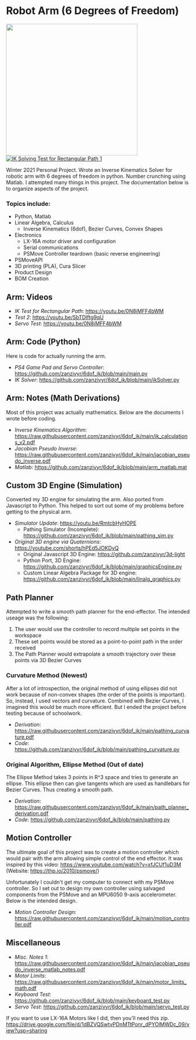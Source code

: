 # Robot Arm (6 Degrees of Freedom)

<img src="https://zanzivyr.github.io/home/images/demo/arm_crop.jpg" height="360"> [![IK Solving Test for Rectangular Path 1](https://img.youtube.com/vi/0N8iMFF4bWM/0.jpg)](https://youtu.be/0N8iMFF4bWM)

Winter 2021 Personal Project. Wrote an Inverse Kinematics Solver for robotic arm with 6 degrees of freedom in python. Number crunching using Matlab. I attempted many things in this project. The documentation below is to organize aspects of the project.

### Topics include:
- Python, Matlab
- Linear Algebra, Calculus
  - Inverse Kinematics (6dof), Bezier Curves, Convex Shapes
- Electronics
  - LX-16A motor driver and configuration
  - Serial communications
  - PSMove Controller teardown (basic reverse engineering)
- PSMoveAPI
- 3D printing (PLA), Cura Slicer
- Product Design
- BOM Creation

## Arm: Videos
 - _IK Test for Rectangular Path_: https://youtu.be/0N8iMFF4bWM
 - _Test 2_: https://youtu.be/SbTDIftg9qU
 - _Servo Test_: https://youtu.be/0N8iMFF4bWM

## Arm: Code (Python)
Here is code for actually running the arm.
 - _PS4 Game Pad and Servo Controller_: https://github.com/zanzivyr/6dof_ik/blob/main/main.py
 - _IK Solver_: https://github.com/zanzivyr/6dof_ik/blob/main/ikSolver.py

## Arm: Notes (Math Derivations)
Most of this project was actually mathematics. Below are the documents I wrote before coding.
 - _Inverse Kinematics Algorithm_: https://raw.githubusercontent.com/zanzivyr/6dof_ik/main/ik_calculations_v2.pdf
 - _Jacobian Pseudo Inverse_: https://raw.githubusercontent.com/zanzivyr/6dof_ik/main/jacobian_pseudo_inverse.pdf
 - _Matlab_: https://github.com/zanzivyr/6dof_ik/blob/main/arm_matlab.mat

## Custom 3D Engine (Simulation)
Converted my 3D engine for simulating the arm. Also ported from Javascript to Python. This helped to sort out some of my problems before getting to the physical arm.
- _Simulator Update_: https://youtu.be/RmtcbHyHOPE
  - Pathing Simulator (Incomplete): https://github.com/zanzivyr/6dof_ik/blob/main/pathing_sim.py
- _Original 3D engine via Quaternions_: https://youtube.com/shorts/hPEd5JOKDyQ
  - Original Javascript 3D Engine: https://github.com/zanzivyr/3d-light
  - Python Port, 3D Engine: https://github.com/zanzivyr/6dof_ik/blob/main/graphicsEngine.py
  - Custom Linear Algebra Package for 3D engine: https://github.com/zanzivyr/6dof_ik/blob/main/linalg_graphics.py

## Path Planner
Attempted to write a smooth path planner for the end-effector. The intended useage was the following:
1) The user would use the controller to record multiple set points in the workspace
2) These set points would be stored as a point-to-point path in the order received
3) The Path Planner would extrapolate a smooth trajectory over these points via 3D Bezier Curves

### Curvature Method (Newest)
After a lot of introspection, the original method of using ellipses did not work because of non-convex shapes (the order of the points is important). So, instead, I used vectors and curvature. Combined with Bezier Curves, I imagined this would be much more efficient. But I ended the project before testing because of schoolwork.
- _Derivation_: https://raw.githubusercontent.com/zanzivyr/6dof_ik/main/pathing_curvature.pdf
- _Code_: https://github.com/zanzivyr/6dof_ik/blob/main/pathing_curvature.py

### Original Algorithm, Ellipse Method (Out of date)
The Ellipse Method takes 3 points in R^3 space and tries to generate an ellipse. This ellipse then can give tangents which are used as handlebars for Bezier Curves. Thus creating a smooth path.
- _Derivation_: https://raw.githubusercontent.com/zanzivyr/6dof_ik/main/path_planner_derivation.pdf
- _Code_: https://github.com/zanzivyr/6dof_ik/blob/main/pathing.py

## Motion Controller
The ultimate goal of this project was to create a motion controller which would pair with the arm allowing simple control of the end effector. It was inspired by this video: https://www.youtube.com/watch?v=xfJCUf1uD3M (Website: https://thp.io/2010/psmove/)

Unfortunately I couldn't get my computer to connect with my PSMove controller. So I set out to design my own controller using salvaged components from the PSMove and an MPU6050 9-axis accelerometer. Below is the intended design.
- _Motion Controller Design_: https://raw.githubusercontent.com/zanzivyr/6dof_ik/main/motion_controller.pdf

## Miscellaneous
- _Misc. Notes 1_: https://raw.githubusercontent.com/zanzivyr/6dof_ik/main/jacobian_pseudo_inverse_matlab_notes.pdf
- _Motor Limits_: https://raw.githubusercontent.com/zanzivyr/6dof_ik/main/motor_limits_math.pdf
- _Keyboard Test_: https://github.com/zanzivyr/6dof_ik/blob/main/keyboard_test.py
- _Servo Test_: https://github.com/zanzivyr/6dof_ik/blob/main/servo_test.py

If you want to use LX-16A Motors like I did, then you'll need this zip.
https://drive.google.com/file/d/1dBZVQSwtvPDnMTtPonr_dPYOlMWDc_09/view?usp=sharing
